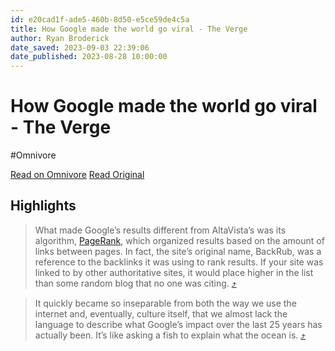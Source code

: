 ```yaml
---
id: e20cad1f-ade5-460b-8d50-e5ce59de4c5a
title: How Google made the world go viral - The Verge
author: Ryan Broderick
date_saved: 2023-09-03 22:39:06
date_published: 2023-08-28 10:00:00
---
```


# How Google made the world go viral - The Verge
#Omnivore

[Read on Omnivore](https://omnivore.app/me/https-www-theverge-com-23846048-google-search-memes-images-pager-18a5e0ec794)
[Read Original](https://www.theverge.com/23846048/google-search-memes-images-pagerank-altavista-seo-keywords)

## Highlights

> What made Google’s results different from AltaVista’s was its algorithm, [PageRank](https://www.wired.com/2005/08/battelle/), which organized results based on the amount of links between pages. In fact, the site’s original name, BackRub, was a reference to the backlinks it was using to rank results. If your site was linked to by other authoritative sites, it would place higher in the list than some random blog that no one was citing. [⤴️](https://omnivore.app/me/https-www-theverge-com-23846048-google-search-memes-images-pager-18a5e0ec794#e6ef5afe-abd6-413f-a7c0-f3f63be28379) 

> It quickly became so inseparable from both the way we use the internet and, eventually, culture itself, that we almost lack the language to describe what Google’s impact over the last 25 years has actually been. It’s like asking a fish to explain what the ocean is. [⤴️](https://omnivore.app/me/https-www-theverge-com-23846048-google-search-memes-images-pager-18a5e0ec794#f7cec20e-c6e1-42b9-8cb1-ac668717aa00) 


